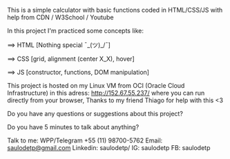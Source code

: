 This is a simple calculator with basic functions coded in HTML/CSS/JS with help from CDN / W3School / Youtube

In this project I'm practiced some concepts like:

==> HTML [Nothing special ¯\_(ツ)_/¯]

==> CSS [grid, alignment (center X_X), hover]

==> JS [constructor, functions, DOM manipulation]

This project is hosted on my Linux VM from OCI (Oracle Cloud Infrastructure) in this adress: http://152.67.55.237/ where you can run directly from your browser, Thanks to my friend Thiago for help with this <3

Do you have any questions or suggestions about this project?

Do you have 5 minutes to talk about anything?

Talk to me: WPP/Telegram +55 (11) 98700-5762
Email: saulodetp@gmail.com
Linkedin: saulodetp/
IG: saulodetp
FB: saulodetp
